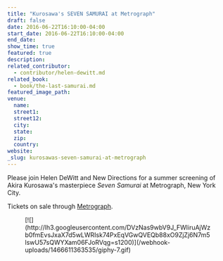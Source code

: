 ```yaml
---
title: "Kurosawa's SEVEN SAMURAI at Metrograph"
draft: false
date: 2016-06-22T16:10:00-04:00
start_date: 2016-06-22T16:10:00-04:00
end_date:
show_time: true
featured: true
description:
related_contributor:
  - contributor/helen-dewitt.md
related_book:
  - book/the-last-samurai.md
featured_image_path:
venue:
  name:
  street1:
  street12:
  city:
  state:
  zip:
  country:
website:
_slug: kurosawas-seven-samurai-at-metrograph
---
```


Please join Helen DeWitt and New Directions for a summer screening of Akira Kurosawa's masterpiece _Seven Samurai_ at Metrograph, New York City.

Tickets on sale through [Metrograph](http://metrograph.com/film/film/302/seven-samurai).

<figure data-type="image">[![](http://lh3.googleusercontent.com/DVzNas9wbV9J_FWliruAjWzb0fmEvsJxaX7d5wLWRIsk74PxEqVGwQVEQb88xO9ZjZj6N7m5lswU57sQWYXam06FJoRVqg=s1200)](/webhook-uploads/1466611363535/giphy-7.gif)</figure>

